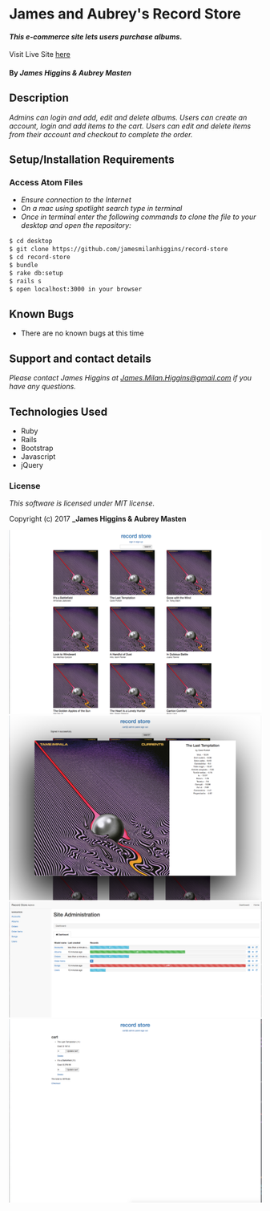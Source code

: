 # James and Aubrey's Record Store

#### _This e-commerce site lets users purchase albums._

Visit Live Site [here](https://james-and-aubrey-record-store.herokuapp.com/)

#### By _**James Higgins & Aubrey Masten**_

## Description

_Admins can login and add, edit and delete albums. Users can create an account, login and add items to the cart. Users can edit and delete items from their account and checkout to complete the order._

## Setup/Installation Requirements

### Access Atom Files

* _Ensure connection to the Internet_
* _On a mac using spotlight search type in terminal_
* _Once in terminal enter the following commands to clone the file to your desktop and open the repository:_
```
$ cd desktop
$ git clone https://github.com/jamesmilanhiggins/record-store
$ cd record-store
$ bundle
$ rake db:setup
$ rails s
$ open localhost:3000 in your browser
```

## Known Bugs

* There are no known bugs at this time


## Support and contact details

_Please contact James Higgins at James.Milan.Higgins@gmail.com if you have any questions._

## Technologies Used

* Ruby
* Rails
* Bootstrap
* Javascript
* jQuery

### License

*This software is licensed under MIT license.*

Copyright (c) 2017 **_James Higgins & Aubrey Masten**

![Homepage](app/assets/images/home.jpg)
![Album Details](app/assets/images/album_detail.jpg)
![Admin Page](app/assets/images/admin.jpg)
![Cart View](app/assets/images/cart.jpg)
